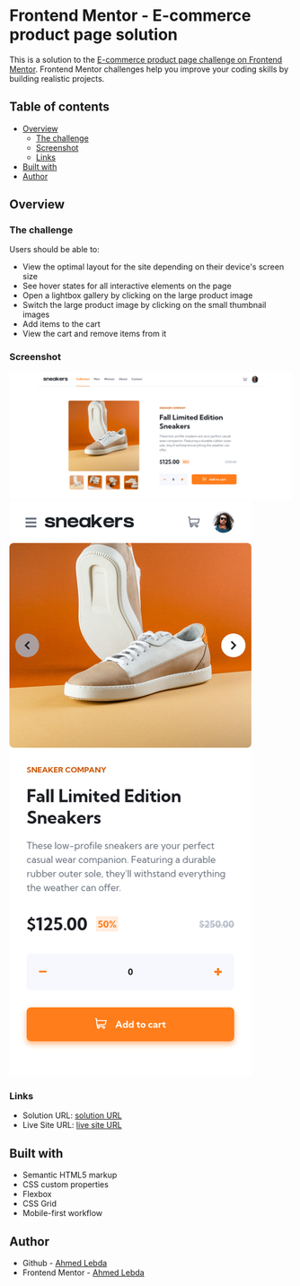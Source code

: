 # Frontend Mentor - E-commerce product page solution

This is a solution to the [E-commerce product page challenge on Frontend Mentor](https://www.frontendmentor.io/challenges/ecommerce-product-page-UPsZ9MJp6). Frontend Mentor challenges help you improve your coding skills by building realistic projects.

## Table of contents

- [Overview](#overview)
  - [The challenge](#the-challenge)
  - [Screenshot](#screenshot)
  - [Links](#links)
- [Built with](#built-with)
- [Author](#author)

## Overview

### The challenge

Users should be able to:

- View the optimal layout for the site depending on their device's screen size
- See hover states for all interactive elements on the page
- Open a lightbox gallery by clicking on the large product image
- Switch the large product image by clicking on the small thumbnail images
- Add items to the cart
- View the cart and remove items from it

### Screenshot

![Desktop](screenshots/desktop.png)
![Mobile](screenshots/mobile.png)

### Links

- Solution URL: [solution URL](https://www.frontendmentor.io/challenges/ecommerce-product-page-UPsZ9MJp6/hub/ecommerce-product-page-UUmyiwcaHN)
- Live Site URL: [live site URL](https://ahmedlebda.github.io/Frontend-Mentor-ecommerce-product-page/)

## Built with

- Semantic HTML5 markup
- CSS custom properties
- Flexbox
- CSS Grid
- Mobile-first workflow

## Author

- Github - [Ahmed Lebda](https://github.com/AhmedLebda)
- Frontend Mentor - [Ahmed Lebda](https://www.frontendmentor.io/profile/AhmedLebda)
